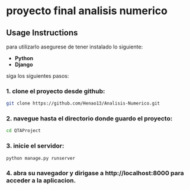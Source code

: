 # proyecto final analisis numerico
 

## Usage Instructions
para utilizarlo asegurese de tener instalado lo siguiente: 

* **Python**
* **Django**

siga los siguientes pasos:

### 1. clone el proyecto desde github:
```bash
git clone https://github.com/Henao13/Analisis-Numerico.git
```
### 2. navegue hasta el directorio donde guardo el proyecto: 
```bash
cd QTAProject
```
### 3. inicie el servidor:
```bash
python manage.py runserver
```
### 4. abra su navegador y dirigase a http://localhost:8000 para acceder a la aplicacion.

 

